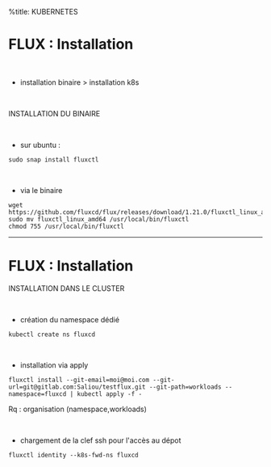 %title: KUBERNETES



# FLUX : Installation


<br>


* installation binaire > installation k8s


<br>


INSTALLATION DU BINAIRE

<br>


* sur ubuntu :

```
sudo snap install fluxctl
```

<br>


* via le binaire

```
wget https://github.com/fluxcd/flux/releases/download/1.21.0/fluxctl_linux_amd64
sudo mv fluxctl_linux_amd64 /usr/local/bin/fluxctl
chmod 755 /usr/local/bin/fluxctl
```


-------------------------------------------------------------------------------

# FLUX : Installation



INSTALLATION DANS LE CLUSTER

<br>


* création du namespace dédié

```
kubectl create ns fluxcd
```

<br>


* installation via apply

```
fluxctl install --git-email=moi@moi.com --git-url=git@gitlab.com:Saliou/testflux.git --git-path=workloads --namespace=fluxcd | kubectl apply -f -
```

Rq : organisation (namespace,workloads)

<br>


* chargement de la clef ssh pour l'accès au dépot

```
fluxctl identity --k8s-fwd-ns fluxcd
```
